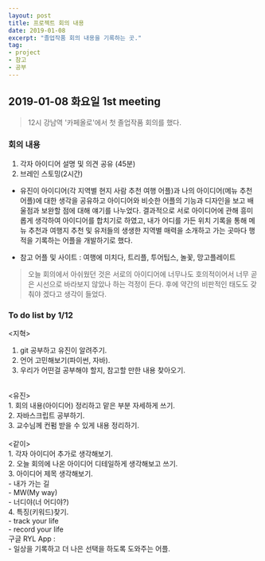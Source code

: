 ```yaml
---
layout: post
title: 프로젝트 회의 내용
date: 2019-01-08
excerpt: "졸업작품 회의 내용을 기록하는 곳."
tag: 
- project 
- 참고 
- 공부
---
```


## 2019-01-08 화요일 1st meeting

> 12시 강남역 '카페올로'에서 첫 졸업작품 회의를 했다. 

### 회의 내용

1. 각자 아이디어 설명 및 의견 공유 (45분)
2. 브레인 스토밍(2시간) 
- 유진이 아이디어(각 지역별 현지 사람 추천 여행 어플)과 나의 아이디어(메뉴 추천 어플)에 대한 
생각을 공유하고 아이디어와 비슷한 어플의 기능과 디자인을 보고 배울점과 보완할 점에 대해 
얘기를 나누었다. 
결과적으로 서로 아이디어에 관해 흥미롭게 생각하여 아이디어를 합치기로 하였고,
내가 어디를 가든 위치 기록을 통해 메뉴 추천과 여행지 추천 및 유저들의 
생생한 지역별 매력을 소개하고 가는 곳마다 행적을 기록하는 어플을 개발하기로 했다.

* 참고 어플 및 사이트 : 여행에 미치다, 트리플, 투어팁스, 놀꽃, 망고플레이트

> 오늘 회의에서 아쉬웠던 것은 서로의 아이디어에 너무나도 호의적이어서 
너무 곧은 시선으로 바라보지 않았나 하는 걱정이 든다. 
후에 약간의 비판적인 태도도 갖춰야 겠다고 생각이 들었다.

### To do list by 1/12
<지혁><br> 
1. git 공부하고 유진이 알려주기.<br>
2. 언어 고민해보기(파이썬, 자바).<br>
3. 우리가 어떤걸 공부해야 할지, 참고할 만한 내용 찾아오기.<br>
<br>
<유진><br>
1. 회의 내용(아이디어) 정리하고 맡은 부분 자세하게 쓰기.<br>
2. 자바스크립트 공부하기.<br>
3. 교수님께 컨펌 받을 수 있게 내용 정리하기.<br>
<br>
<같이><br>
1. 각자 아이디어 추가로 생각해보기.<br>
2. 오늘 회의에 나온 아이디어 디테일하게 생각해보고 쓰기.<br>
3. 아이디어 제목 생각해보기.<br>
- 내가 가는 길 <br>
- MW(My way) <br>
- 너디야(너 어디야?)<br>
4. 특징(키워드)찾기.<br>
- track your life <br>
- record your life <br>
구글 RYL App : <https://play.google.com/store/apps/details?id=com.backintime&hl=en> <br>
- 일상을 기록하고 더 나은 선택을 하도록 도와주는 어플. <br>

